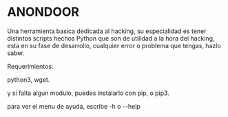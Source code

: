# ANONDOOR
Una herramienta basica dedicada al hacking, su especialidad es tener distintos scripts hechos Python que son de utilidad a la hora del hacking, esta en su fase de desarrollo, cualquier error o problema que tengas, hazlo saber.

Requerimientos:

python3, wget.

y si falta algun modulo, puedes instalarlo con pip, o pip3.

para ver el menu de ayuda, escribe -h o --help
